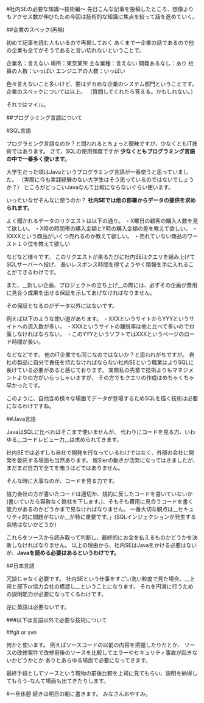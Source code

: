 <!--
title:   社内SEの必要な知識〜技術編〜
tags:    プログラミング言語,社内SE,駆け出しエンジニア
id:      9312e74a0cf201d5757b
private: false
-->
#社内SEの必要な知識〜技術編〜
先日こんな記事を投稿したところ、想像よりもアクセス数が伸びたため今回は技術的な知識に焦点を絞って話を進めていく。


##企業のスペック(再掲)

初めて記事を読む人もいるので再掲しておく
あくまで一企業の話であるので他の企業も全てがそうであると言い切れないということで。

企業名：言えない
場所：東京某所
主な業種：言えない
開発あるなし：あり
社員の人数：いっぱい
エンジニアの人数：いっぱい

色々言えないこと多いけど、要はデカめな企業のシステム部門ということです。
企業のスペックについては以上。
（質問してくれたら答える。かもしれない。）

それではマイル。


##プログラミング言語について

#SQL言語

プログラミング言語なのか？と問われるとちょっと曖昧ですが、少なくともIT技術ではあります。
さて、SQLの使用頻度ですが
__少なくともプログラミング言語の中で一番多く使います。__


大学生だった頃はJavaというプログラミング言語が一番使うと思っていました。
（実際に今も実践経験のない大学生はそう思っているのではないでしょうか？）
ところがどっこいJavaなんて比較にならないぐらい使います。

いったいなぜそんなに使うのか？
__社内SEでは他の部署からデータの提供を求められます。__

よく聞かれるデータのリクエストは以下の通り。
・X曜日の顧客の購入人数を見て欲しい。
・X時の時間帯の購入金額とY時の購入金額の差を教えて欲しい。
・XXXXという商品がいくつ売れるのか教えて欲しい。
・売れていない商品のワースト１０位を教えて欲しい

などなど様々です。
このリクエストが来るたびに社内SEはクエリを組み上げてSQLサーバーへ投げ、
長いレスポンス時間を得てようやく情報を手に入れることができるわけです。


また、__新しい企画、プロジェクトの立ち上げ__の際には、必ずその企画が費用に見合う成果を出せる保証を示してあげなければなりません。

その保証となるのがデータ以外にはないです。

例えば以下のような使い道があります。
・XXXというサイトからYYYというサイトへの流入数が多い。
・XXXというサイトの離脱率は他と比べて多いので対策しなければならない。
・このYYYというソフトではXXXというページのロード時間が長い。

などなどです。
他のIT企業でも同じなのではないか？と思われがちですが。
自社の製品に自分で責任を持たなければならない社内SEという職業はよりSQLに長けている必要があると感じております。
実際私の先輩で技術よりもマネジメントよりの方がいらっしゃいますが、
その方でもクエリの作成はめちゃくちゃ早かったです。

このように、自他含め様々な場面でデータが登場するためSQLを描く技術は必要になるわけですね。


##Java言語

JavaはSQLに比べればそこまで使いませんが、
代わりにコードを見る力、いわゆる__コードレビュー力__は求められてきます。

社内SEでは必ずしも自社で開発を行なっているわけではなく、外部の会社に開発を委託する場面も当然あります。
脱SIerの動きが活発になってはきましたが、まだまだ自力で全てを賄うほどではありません。

そんな時に大事なのが、コードを見る力です。

協力会社の方が書いたコードは適切か、規約に反したコードを書いていないか(書いていたら容赦なく鉄柱を下します。)、そもそも費用に見合うコードを書く能力があるのかどうかまで見なければなりません。
一番大切な観点は__セキュリティ的に問題がないか__が特に重要です。」(SQLインジェクションが発生する余地はないかどうか)

これらをソースから読み取って判断し、最終的にお金を払えるものかどうかを決断しなければなりません。
以上の理由から、社内SEはJavaをかける必要はないが、__Javaを読める必要はあるというわけです。__


##日本言語

冗談じゃなく必要です。
社内SEという仕事をすごい洗い粒度で見た場合、__上司と部下or協力会社の橋渡し__ということになります。
それを円滑に行うための説明能力が必要になってくるわけです。

逆に英語は必要ないです。


###以下は言語以外で必要な技術について

##git or svn

何かと使います。
例えばソースコードの以前の内容を把握したりだとか、
ソースの改修案件で改修前後のソースを比較してエラーやセキュリティ事故が起きないかどうかとか
ありとあらゆる場面で必要になってきます。

最終手段としてソースという現物の前後比較を上司に見てもらい、説明を納得してもらう-なんて場面も出てきたりします。


#一旦休憩
続きは明日の朝に書きます。
みなさんおやすみ。